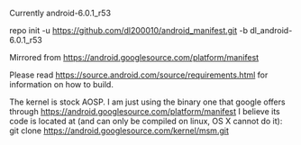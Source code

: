 Currently android-6.0.1_r53

repo init -u https://github.com/dl200010/android_manifest.git -b dl_android-6.0.1_r53

Mirrored from https://android.googlesource.com/platform/manifest

Please read https://source.android.com/source/requirements.html for information on how to build.


The kernel is stock AOSP.
I am just using the binary one that google offers through https://android.googlesource.com/platform/manifest
I believe its code is located at (and can only be compiled on linux, OS X cannot do it): git clone https://android.googlesource.com/kernel/msm.git
